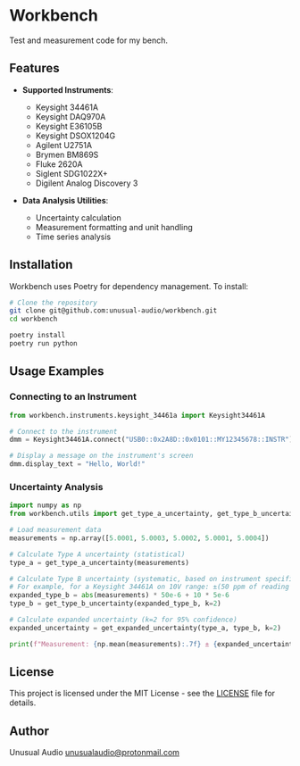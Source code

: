# Workbench

Test and measurement code for my bench.

## Features

- **Supported Instruments**:
  - Keysight 34461A
  - Keysight DAQ970A
  - Keysight E36105B
  - Keysight DSOX1204G
  - Agilent U2751A
  - Brymen BM869S
  - Fluke 2620A
  - Siglent SDG1022X+
  - Digilent Analog Discovery 3

- **Data Analysis Utilities**:
  - Uncertainty calculation
  - Measurement formatting and unit handling
  - Time series analysis

## Installation

Workbench uses Poetry for dependency management. To install:

```bash
# Clone the repository
git clone git@github.com:unusual-audio/workbench.git
cd workbench

poetry install
poetry run python
```

## Usage Examples

### Connecting to an Instrument

```python
from workbench.instruments.keysight_34461a import Keysight34461A

# Connect to the instrument
dmm = Keysight34461A.connect("USB0::0x2A8D::0x0101::MY12345678::INSTR")

# Display a message on the instrument's screen
dmm.display_text = "Hello, World!"
```

### Uncertainty Analysis

```python
import numpy as np
from workbench.utils import get_type_a_uncertainty, get_type_b_uncertainty, get_expanded_uncertainty

# Load measurement data
measurements = np.array([5.0001, 5.0003, 5.0002, 5.0001, 5.0004])

# Calculate Type A uncertainty (statistical)
type_a = get_type_a_uncertainty(measurements)

# Calculate Type B uncertainty (systematic, based on instrument specifications)
# For example, for a Keysight 34461A on 10V range: ±(50 ppm of reading + 5 ppm of range)
expanded_type_b = abs(measurements) * 50e-6 + 10 * 5e-6
type_b = get_type_b_uncertainty(expanded_type_b, k=2)

# Calculate expanded uncertainty (k=2 for 95% confidence)
expanded_uncertainty = get_expanded_uncertainty(type_a, type_b, k=2)

print(f"Measurement: {np.mean(measurements):.7f} ± {expanded_uncertainty:.7f} V (k=2)")
```

## License

This project is licensed under the MIT License - see the [LICENSE](LICENSE) file for details.

## Author

Unusual Audio <unusualaudio@protonmail.com>
